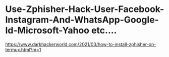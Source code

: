 # Use-Zphisher-Hack-User-Facebook-Instagram-And-WhatsApp-Google-Id-Microsoft-Yahoo etc.... 
https://www.darkhackerworld.com/2021/03/how-to-install-zphisher-on-termux.html?m=1
